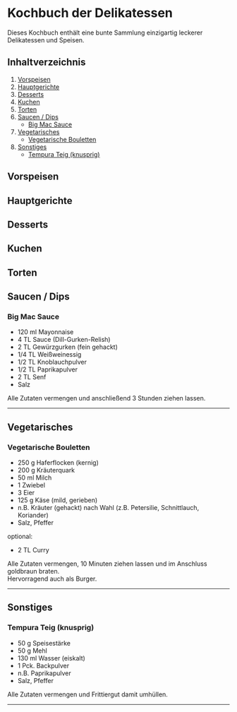 # Kochbuch der Delikatessen

Dieses Kochbuch enthält eine bunte Sammlung einzigartig leckerer Delikatessen und Speisen.

## Inhaltverzeichnis
1. [Vorspeisen](#vorspeisen)
1. [Hauptgerichte](#hauptgerichte)
1. [Desserts](#desserts)
1. [Kuchen](#kuchen)
1. [Torten](#torten)
1. [Saucen / Dips](#saucen)
    + [Big Mac Sauce](#bigMacSauce)
1. [Vegetarisches](#vegetarisches)
    + [Vegetarische Bouletten](#vegetarischeBouletten)
1. [Sonstiges](#sonstiges)
    + [Tempura Teig (knusprig)](#tempuraKnusprig)

## Vorspeisen <a name="vorspeisen"></a>

## Hauptgerichte <a name="hauptgerichte"></a>

## Desserts <a name="desserts"></a>

## Kuchen <a name="kuchen"></a>

## Torten <a name="torten"></a>

## Saucen / Dips <a name="saucen"></a>

### Big Mac Sauce <a name="bigMacSauce"></a>

+ 120 ml Mayonnaise
+ 4 TL  Sauce (Dill-Gurken-Relish)
+ 2 TL Gewürzgurken (fein gehackt)
+ 1/4 TL Weißweinessig
+ 1/2 TL Knoblauchpulver
+ 1/2 TL Paprikapulver
+ 2 TL Senf
+ Salz

Alle Zutaten vermengen und anschließend 3 Stunden ziehen lassen.

---

## Vegetarisches <a name="vegetarisches"></a>

### Vegetarische Bouletten <a name="vegetarischeBouletten"></a>

+ 250 g Haferflocken (kernig)
+ 200 g Kräuterquark
+ 50 ml Milch
+ 1 Zwiebel
+ 3 Eier 
+ 125 g Käse (mild, gerieben)
+ n.B. Kräuter (gehackt) nach Wahl (z.B. Petersilie, Schnittlauch, Koriander)
+ Salz, Pfeffer

optional:
+ 2 TL Curry

Alle Zutaten vermengen, 10 Minuten ziehen lassen und im Anschluss goldbraun braten.\
Hervorragend auch als Burger.

---

## Sonstiges <a name="sonstiges"></a>

### Tempura Teig (knusprig) <a name="tempuraKnusprig"></a>

+ 50 g Speisestärke
+ 50 g Mehl
+ 130 ml Wasser (eiskalt)
+ 1 Pck. Backpulver
+ n.B. Paprikapulver
+ Salz, Pfeffer

Alle Zutaten vermengen und Frittiergut damit umhüllen.

---

